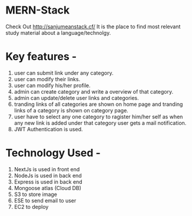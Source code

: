 # MERN-Stack
Check Out 
http://sanjumeanstack.cf/
It is the place to find most relevant study material about a language/technolgy.
# Key features -
1) user can submit link under any category.
2) user can modify their links.
3) user can modify his/her profile.
4) admin can create category and write a overview of that category.
5) admin can update/delete user links and categories.
6) tranding links of all categories are shown on home page and tranding links of a category is shown on category page.
7) user have to select any one category to ragister him/her self as when any new link is added under that category user gets a mail notification.
8) JWT Authentication is used.
# Technology Used -
1) NextJs is used in front end 
2) NodeJs is used in back end
3) Express is used in back end
4) Mongoose atlas (Cloud DB) 
5) S3 to store image 
6) ESE to send email to user
7) EC2 to deploy 

